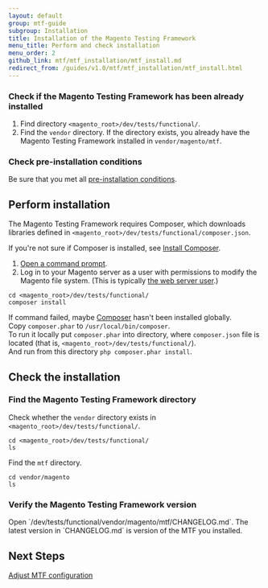 ```yaml
---
layout: default
group: mtf-guide
subgroup: Installation
title: Installation of the Magento Testing Framework
menu_title: Perform and check installation
menu_order: 2
github_link: mtf/mtf_installation/mtf_install.md
redirect_from: /guides/v1.0/mtf/mtf_installation/mtf_install.html
---
```


<h3 id="mtf_install_pre_mtf-check">Check if the Magento Testing Framework has been already installed</h3>

1. Find directory `<magento_root>/dev/tests/functional/`.
1. Find the `vendor` directory. If the directory exists, you already have the Magento Testing Framework installed in `vendor/magento/mtf`.

<h3 id="mtf_install_pre_mtf-check">Check pre-installation conditions</h3>
Be sure that you met all <a href="{{site.gdeurl}}mtf/mtf_installation/mtf_preinstall.html">pre-installation conditions</a>.

<h2 id="mtf_install_pre">Perform installation</h2>

The Magento Testing Framework requires Composer, which downloads libraries defined in `<magento_root>/dev/tests/functional/composer.json`.

<div class="bs-callout bs-callout-info" id="info">
  <p>If you're not sure if Composer is installed, see <a href="{{ site.gdeurl }}install-gde/install/composer-clone.html#instgde-prereq-compose-install">Install Composer</a>.</p>
</div>

1.    <a href="{{ site.gdeurl }}install-gde/basics/basics_login.html">Open a command prompt</a>.
1.    Log in to your Magento server as a user with permissions to modify the Magento file system. (This is typically <a href="{{ site.gdeurl }}install-gde//install/prepare-install.html#install-update-depend-apache">the web server user</a>.)

    cd <magento_root>/dev/tests/functional/
    composer install

<div class="bs-callout bs-callout-info" id="info">
  <p>If command failed, maybe <a href="https://getcomposer.org">Composer</a> hasn't been installed globally.<br/>
  Copy <code>composer.phar</code> to <code>/usr/local/bin/composer</code>.<br/>
  To run it locally put <code>composer.phar</code> into directory, where <code>composer.json</code> file is located (that is, <code>&lt;magento_root&gt;/dev/tests/functional/</code>).<br/>
And run from this directory <code>php composer.phar install</code>.</p>
</div>


<h2 id="mtf_install_pre">Check the installation</h2>

<h3 id="mtf_install_pre">Find the Magento Testing Framework directory</h3>

Check whether the `vendor` directory exists in `<magento_root>/dev/tests/functional/`.

    cd <magento_root>/dev/tests/functional/
    ls

Find the `mtf` directory.

    cd vendor/magento
    ls

<h3 id="mtf_install_pre">Verify the Magento Testing Framework version</h3>
Open `<magento_root>/dev/tests/functional/vendor/magento/mtf/CHANGELOG.md`. The latest version in `CHANGELOG.md` is version of the MTF you installed.

<h2 id="mtf_install_pre">Next Steps</h2> <a href="{{ site.gdeurl }}mtf/mtf_quickstart/mtf_quickstart_config.html">Adjust MTF configuration </a>

